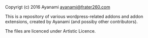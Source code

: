 Copyrigt (c) 2016 Ayanami <ayanami@frater260.com>

This is a repository of various wordpress-related addons
and addon extensions, created by Ayanami (and possiby other
contributors).

The files are licenced under Artistic Licence.
